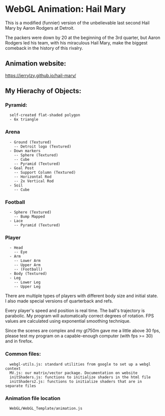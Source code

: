 # WebGL Animation: Hail Mary
This is a modified (funnier) version of the unbelievable last second Hail Mary
by Aaron Rodgers at Detroit.

The packers were down by 20 at the beginning of the 3rd quarter,
but Aaron Rodgers led his team, with his miraculous Hail Mary,
make the biggest comeback in the history of this rivalry.

## Animation website:
https://jerrylzy.github.io/hail-mary/

## My Hierachy of Objects:

### Pyramid:

      self-created flat-shaded polygon
      - 6x triangle

### Arena
      - Ground (Textured)
        -- Detroit logo (Textured)
      - Down markers
        -- Sphere (Textured)
        -- Cube
        -- Pyramid (Textured)
      - Goal Post
        -- Support Column (Textured)
        -- Horizontal Rod
        -- 2x Vertical Rod
      - Soil
        -- Cube

### Football
      - Sphere (Textured)
        -- Bump Mapped
      - Lace
        -- Pyramid (Textured)

### Player
      - Head
        -- Eye
      - Arm
        -- Lower Arm
        -- Upper Arm
        -- (Football)
      - Body (Textured)
      - Leg
        -- Lower Leg
        -- Upper Leg

There are multiple types of players with different body size and initial state.
I also made special versions of quarterback and refs.

Every player's speed and position is real time.
The ball's trajectory is parabolic.
My program will automatically correct degrees of rotation.
FPS values are calculated using exponential smoothing technique.

Since the scenes are complex and my gt750m gave me a little above 30 fps,
please test my program on a capable-enough computer (with fps >= 30)
and in firefox.

### Common files:

      webgl-utils.js: standard utilities from google to set up a webgl context
      MV.js: our matrix/vector package. Documentation on website
      initShaders.js: functions to initialize shaders in the html file
      initShaders2.js: functions to initialize shaders that are in separate files

### Animation file location

      WebGL/WebGL_Template/animation.js


